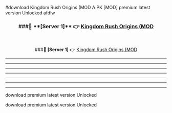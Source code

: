 #download Kingdom Rush Origins (MOD A.PK [MOD] premium latest version Unlocked afdlw 



<div align="center">
<h3>###🔹 **[Server 1]** 👉 <a href="https://download1apk.web.app/">Kingdom Rush Origins (MOD</a></h3><br>


###🔹 **[Server 1]** 👉 <a href="https://download1apk.web.app/">Kingdom Rush Origins (MOD</a></h3>
</div>



----------------------------------------------------------

----------------------------------------------------------

----------------------------------------------------------

----------------------------------------------------------

----------------------------------------------------------

----------------------------------------------------------

----------------------------------------------------------

download premium latest version Unlocked

download premium latest version Unlocked
